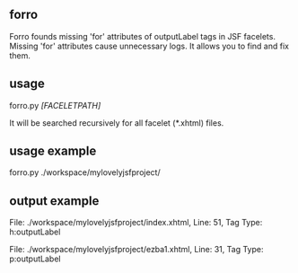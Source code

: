forro
---
Forro founds missing 'for' attributes of outputLabel tags in JSF facelets. Missing 'for' attributes cause unnecessary logs. It allows you to find and fix them.

usage
---
forro.py _[FACELETPATH]_

It will be searched recursively for all facelet (*.xhtml) files.

usage example
---
forro.py ./workspace/mylovelyjsfproject/

output example
---
File: ./workspace/mylovelyjsfproject/index.xhtml, Line: 51, Tag Type: h:outputLabel

File: ./workspace/mylovelyjsfproject/ezba1.xhtml, Line: 31, Tag Type: p:outputLabel
